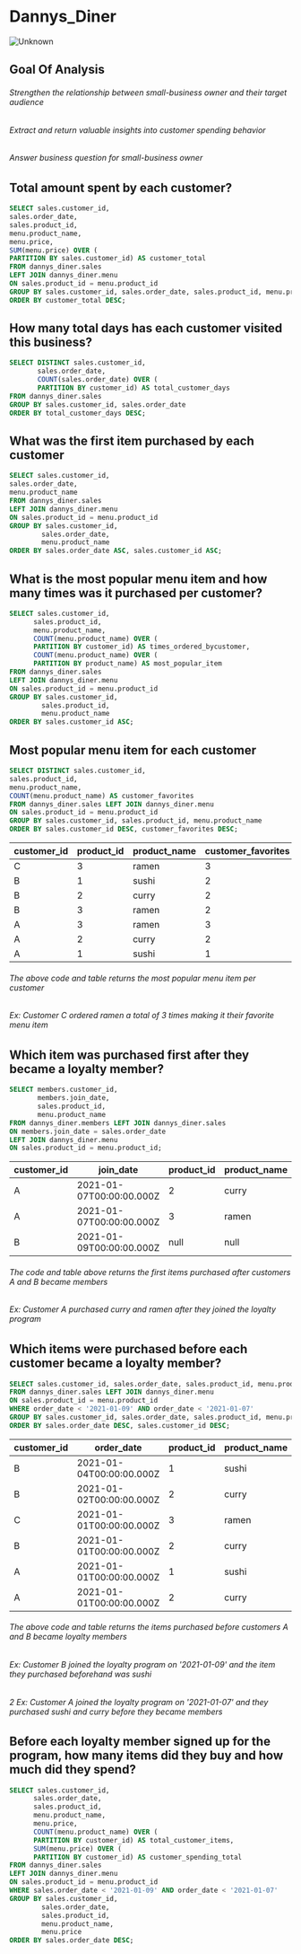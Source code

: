 # Dannys_Diner
![Unknown](https://user-images.githubusercontent.com/77989300/137805636-e0786535-6b1e-4f81-97fb-99b44894b527.jpeg)

## Goal Of Analysis

###### Strengthen the relationship between small-business owner and their target audience 
###### Extract and return valuable insights into customer spending behavior 
###### Answer business question for small-business owner 

## Total amount spent by each customer?
```sql
SELECT sales.customer_id, 
sales.order_date, 
sales.product_id, 
menu.product_name,
menu.price, 
SUM(menu.price) OVER (
PARTITION BY sales.customer_id) AS customer_total
FROM dannys_diner.sales
LEFT JOIN dannys_diner.menu
ON sales.product_id = menu.product_id 
GROUP BY sales.customer_id, sales.order_date, sales.product_id, menu.product_name, menu.price
ORDER BY customer_total DESC;
```

## How many total days has each customer visited this business? 
```sql
SELECT DISTINCT sales.customer_id,
       sales.order_date, 
       COUNT(sales.order_date) OVER (
       PARTITION BY customer_id) AS total_customer_days
FROM dannys_diner.sales
GROUP BY sales.customer_id, sales.order_date
ORDER BY total_customer_days DESC; 
```

## What was the first item purchased by each customer
```sql
SELECT sales.customer_id, 
sales.order_date,
menu.product_name
FROM dannys_diner.sales
LEFT JOIN dannys_diner.menu
ON sales.product_id = menu.product_id 
GROUP BY sales.customer_id, 
        sales.order_date,
        menu.product_name
ORDER BY sales.order_date ASC, sales.customer_id ASC; 
```

## What is the most popular menu item and how many times was it purchased per customer?
```sql
SELECT sales.customer_id, 
      sales.product_id,
      menu.product_name,
      COUNT(menu.product_name) OVER (
      PARTITION BY customer_id) AS times_ordered_bycustomer,
      COUNT(menu.product_name) OVER (
      PARTITION BY product_name) AS most_popular_item
FROM dannys_diner.sales
LEFT JOIN dannys_diner.menu
ON sales.product_id = menu.product_id 
GROUP BY sales.customer_id, 
        sales.product_id, 
        menu.product_name
ORDER BY sales.customer_id ASC;
```

## Most popular menu item for each customer 
```sql
SELECT DISTINCT sales.customer_id, 
sales.product_id, 
menu.product_name, 
COUNT(menu.product_name) AS customer_favorites
FROM dannys_diner.sales LEFT JOIN dannys_diner.menu 
ON sales.product_id = menu.product_id
GROUP BY sales.customer_id, sales.product_id, menu.product_name
ORDER BY sales.customer_id DESC, customer_favorites DESC; 
```
| customer\_id | product\_id | product\_name | customer\_favorites |
| ------------ | ----------- | ------------- | ------------------- |
| C            | 3           | ramen         | 3                   |
| B            | 1           | sushi         | 2                   |
| B            | 2           | curry         | 2                   |
| B            | 3           | ramen         | 2                   |
| A            | 3           | ramen         | 3                   |
| A            | 2           | curry         | 2                   |
| A            | 1           | sushi         | 1                   |
###### The above code and table returns the most popular menu item per customer 
###### Ex: Customer C ordered ramen a total of 3 times making it their favorite menu item

## Which item was purchased first after they became a loyalty member?
```sql
SELECT members.customer_id, 
       members.join_date,
       sales.product_id,
       menu.product_name
FROM dannys_diner.members LEFT JOIN dannys_diner.sales 
ON members.join_date = sales.order_date
LEFT JOIN dannys_diner.menu 
ON sales.product_id = menu.product_id; 
```
| customer\_id | join\_date               | product\_id | product\_name |
| ------------ | ------------------------ | ----------- | ------------- |
| A            | 2021-01-07T00:00:00.000Z | 2           | curry         |
| A            | 2021-01-07T00:00:00.000Z | 3           | ramen         |
| B            | 2021-01-09T00:00:00.000Z | null        | null          |
###### The code and table above returns the first items purchased after customers A and B became members 
###### Ex: Customer A purchased curry and ramen after they joined the loyalty program 


## Which items were purchased before each customer became a loyalty member?
```sql
SELECT sales.customer_id, sales.order_date, sales.product_id, menu.product_name 
FROM dannys_diner.sales LEFT JOIN dannys_diner.menu 
ON sales.product_id = menu.product_id
WHERE order_date < '2021-01-09' AND order_date < '2021-01-07' 
GROUP BY sales.customer_id, sales.order_date, sales.product_id, menu.product_name  
ORDER BY sales.order_date DESC, sales.customer_id DESC;
```
| customer\_id | order\_date              | product\_id | product\_name |
| ------------ | ------------------------ | ----------- | ------------- |
| B            | 2021-01-04T00:00:00.000Z | 1           | sushi         |
| B            | 2021-01-02T00:00:00.000Z | 2           | curry         |
| C            | 2021-01-01T00:00:00.000Z | 3           | ramen         |
| B            | 2021-01-01T00:00:00.000Z | 2           | curry         |
| A            | 2021-01-01T00:00:00.000Z | 1           | sushi         |
| A            | 2021-01-01T00:00:00.000Z | 2           | curry         |
###### The above code and table returns the items purchased before customers A and B became loyalty members 
###### Ex: Customer B joined the loyalty program on '2021-01-09' and the item they purchased beforehand was sushi 
###### 2 Ex: Customer A joined the loyalty program on '2021-01-07' and they purchased sushi and curry before they became members

## Before each loyalty member signed up for the program, how many items did they buy and how much did they spend? 
```sql
SELECT sales.customer_id, 
      sales.order_date, 
      sales.product_id,
      menu.product_name, 
      menu.price,
      COUNT(menu.product_name) OVER (
      PARTITION BY customer_id) AS total_customer_items,
      SUM(menu.price) OVER (
      PARTITION BY customer_id) AS customer_spending_total
FROM dannys_diner.sales 
LEFT JOIN dannys_diner.menu
ON sales.product_id = menu.product_id
WHERE sales.order_date < '2021-01-09' AND order_date < '2021-01-07'
GROUP BY sales.customer_id, 
        sales.order_date, 
        sales.product_id, 
        menu.product_name, 
        menu.price
ORDER BY sales.order_date DESC;
```










